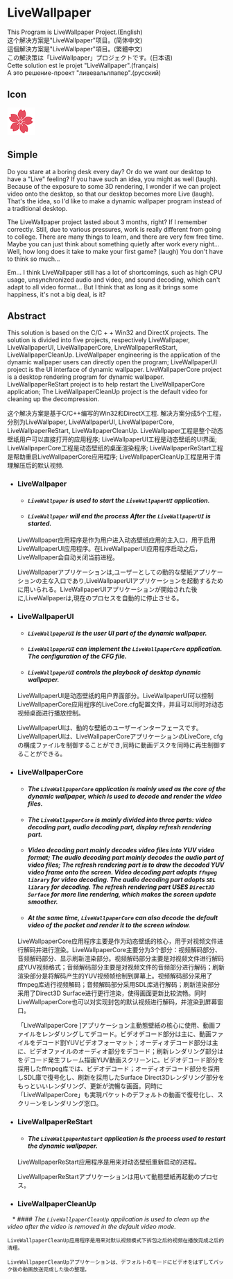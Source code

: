 # LiveWallpaper
This Program is LiveWallpaper Project.(English)  
这个解决方案是"LiveWallpaper"项目。(简体中文)  
這個解決方案是"LiveWallpaper"項目。(繁體中文)  
この解決策は「LiveWallpaper」プロジェクトです。(日本语)    
Cette solution est le projet "LiveWallpaper".(français)     
А это решение-проект "ливевальлпапер".(русский)  

## Icon
![](https://github.com/Alopex6414/LiveWallpaper/raw/master/Release/frame/Wait/Sakura.png)

## Simple
Do you stare at a boring desk every day? Or do we want our desktop to have a "Live" feeling? If you have such an idea, you might as well (laugh). Because of the exposure to some 3D rendering, I wonder if we can project video onto the desktop, so that our desktop becomes more Live (laugh). That's the idea, so I'd like to make a dynamic wallpaper program instead of a traditional desktop.


The LiveWallpaper project lasted about 3 months, right? If I remember correctly. Still, due to various pressures, work is really different from going to college. There are many things to learn, and there are very few free time. Maybe you can just think about something quietly after work every night... Well, how long does it take to make your first game? (laugh) You don't have to think so much...


Em... I think LiveWallpaper still has a lot of shortcomings, such as high CPU usage, unsynchronized audio and video, and sound decoding, which can't adapt to all video format... But I think that as long as it brings some happiness, it's not a big deal, is it?

## Abstract
This solution is based on the C/C + + Win32 and DirectX projects. The solution is divided into five projects, respectively LiveWallpaper, LiveWallpaperUI, LiveWallpaperCore, LiveWallpaperReStart, LiveWallpaperCleanUp. LiveWallpaper engineering is the application of the dynamic wallpaper users can directly open the program; LiveWallpaperUI project is the UI interface of dynamic wallpaper. LiveWallpaperCore project is a desktop rendering program for dynamic wallpaper. LiveWallpaperReStart project is to help restart the LiveWallpaperCore application; The LiveWallpaperCleanUp project is the default video for cleaning up the decompression.

这个解决方案是基于C/C++编写的Win32和DirectX工程. 解决方案分成5个工程，分别为LiveWallpaper, LiveWallpaperUI, LiveWallpaperCore, LiveWallpaperReStart, LiveWallpaperCleanUp. LiveWallpaper工程是整个动态壁纸用户可以直接打开的应用程序; LiveWallpaperUI工程是动态壁纸的UI界面; LiveWallpaperCore工程是动态壁纸的桌面渲染程序; LiveWallpaperReStart工程是帮助重启LiveWallpaperCore应用程序; LiveWallpaperCleanUp工程是用于清理解压后的默认视频.

  * ### LiveWallpaper
    * #### *`LiveWallpaper` is used to start the `LiveWallpaperUI` application.*  
    * #### *`LiveWallpaper` will end the process After the `LiveWallpaperUI` is started.*

    LiveWallpaper应用程序是作为用户进入动态壁纸应用的主入口，用于启用LiveWallpaperUI应用程序。在LiveWallpaperUI应用程序启动之后，LiveWallpaper会自动关闭当前进程。
    
    LiveWallpaperアプリケーションは,ユーザーとしての動的な壁紙アプリケーションの主な入口であり,LiveWallpaperUIアプリケーションを起動するために用いられる。LiveWallpaperUIアプリケーションが開始された後に,LiveWallpaperは,現在のプロセスを自動的に停止させる。

  * ### LiveWallpaperUI
    * #### *`LiveWallpaperUI` is the user UI part of the dynamic wallpaper.*  
    * #### *`LiveWallpaperUI` can implement the `LiveWallpaperCore` application. The configuration of the CFG file.*    
    * #### *`LiveWallpaperUI` controls the playback of desktop dynamic wallpaper.*    
    
    LiveWallpaperUI是动态壁纸的用户界面部分。LiveWallpaperUI可以控制LiveWallpaperCore应用程序的LiveCore.cfg配置文件，并且可以同时对动态视频桌面进行播放控制。    
    
    LiveWallpaperUIは、動的な壁紙のユーザーインターフェースです。LiveWallpaperUIは、LiveWallpaperCoreアプリケーションのLiveCore, cfgの構成ファイルを制御することができ,同時に動画デスクを同時に再生制御することができる。    
    
  * ### LiveWallpaperCore  
    * #### *The `LiveWallpaperCore` application is mainly used as the core of the dynamic wallpaper, which is used to decode and render the video files.*  
    * #### *The `LiveWallpaperCore` is mainly divided into three parts: video decoding part, audio decoding part, display refresh rendering part.*    
    * #### *Video decoding part mainly decodes video files into YUV video format; The audio decoding part mainly decodes the audio part of video files; The refresh rendering part is to draw the decoded YUV video frame onto the screen. Video decoding part adopts `ffmpeg library` for video decoding. The audio decoding part adopts `SDL library` for decoding. The refresh rendering part USES `Direct3D Surface` for more line rendering, which makes the screen update smoother.*      
    * #### *At the same time, `LiveWallpaperCore` can also decode the default video of the packet and render it to the screen window.*  
    
    LiveWallpaperCore应用程序主要是作为动态壁纸的核心，用于对视频文件进行解码并进行渲染。LiveWallpaperCore主要分为3个部分：视频解码部分、音频解码部分、显示刷新渲染部分。视频解码部分主要是对视频文件进行解码成YUV视频格式；音频解码部分主要是对视频文件的音频部分进行解码；刷新渲染部分是将解码产生的YUV视频帧绘制到屏幕上。视频解码部分采用了ffmpeg库进行视频解码；音频解码部分采用SDL库进行解码；刷新渲染部分采用了Direct3D Surface进行更行渲染，使得画面更新比较流畅。同时LiveWallpaperCore也可以对实现封包的默认视频进行解码，并渲染到屏幕窗口。  
    
    「LiveWallpaperCore ]アプリケーション主動態壁紙の核心に使用、動画ファイルをレンダリングしてデコード。ビデオデコード部分は主に、動画ファイルをデコード割YUVビデオフォーマット；オーディオデコード部分は主に、ビデオファイルのオーディオ部分をデコード；刷新レンダリング部分はをデコード発生フレーム描画YUV動画スクリーンに。ビデオデコード部分を採用したffmpeg库では、ビデオデコード；オーディオデコード部分を採用しSDL庫で復号化し、刷新を採用したSurface Direct3Dレンダリング部分をもっといいレンダリング、更新が流暢な画面。同時に「LiveWallpaperCore」も実現パケットのデフォルトの動画で復号化し、スクリーンをレンダリング窓口。  
    
  * ### LiveWallpaperReStart    
    * #### *The `LiveWallpaperReStart` application is the process used to restart the dynamic wallpaper.*
    
    LiveWallpaperReStart应用程序是用来对动态壁纸重新启动的进程。
    
    LiveWallpaperReStartアプリケーションは用いて動態壁紙再起動のプロセス。

  * ### LiveWallpaperCleanUp
    * #### *The `LiveWallpaperCleanUp` application is used to clean up the video after the video is removed in the default video mode.*
    
    LiveWallpaperCleanUp应用程序是用来对默认视频模式下拆包之后的视频在播放完成之后的清理。
    
    LiveWallpaperCleanUpアプリケーションは、デフォルトのモードにビデオをはずしてパック後の動画放送完成した後の整理。
